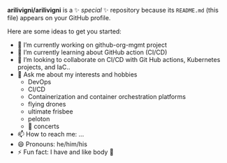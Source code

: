 **arilivigni/arilivigni** is a ✨ _special_ ✨ repository because its `README.md` (this file) appears on your GitHub profile.

Here are some ideas to get you started:

- 🔭 I’m currently working on github-org-mgmt project
- 🌱 I’m currently learning about GitHub action (CI/CD)
- 👯 I’m looking to collaborate on CI/CD with Git Hub actions, Kubernetes projects, and IaC..
- 💬 Ask me about my interests and hobbies
  - DevOps
  - CI/CD
  - Containerization and container orchestration platforms
  - flying drones
  - ultimate frisbee
  - peloton
  - :metal: concerts
- 📫 How to reach me: ...
- 😄 Pronouns: he/him/his
- ⚡ Fun fact: I have and like body :art:
